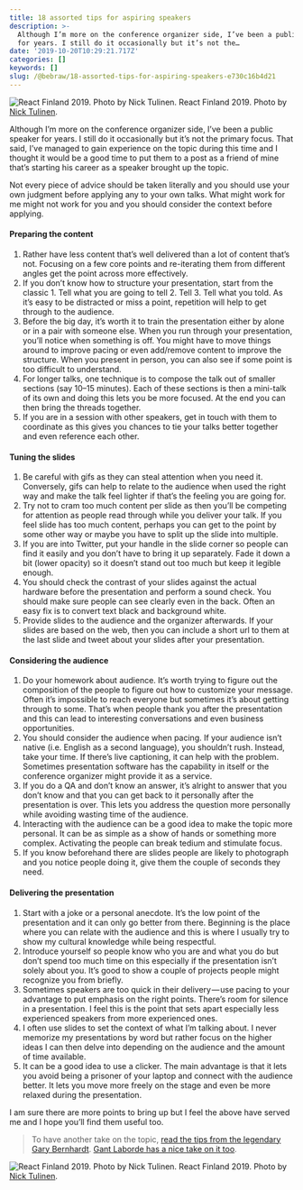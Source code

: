 ```yaml
---
title: 18 assorted tips for aspiring speakers
description: >-
  Although I’m more on the conference organizer side, I’ve been a public speaker
  for years. I still do it occasionally but it’s not the…
date: '2019-10-20T10:29:21.717Z'
categories: []
keywords: []
slug: /@bebraw/18-assorted-tips-for-aspiring-speakers-e730c16b4d21
---
```


![React Finland 2019. Photo by [Nick Tulinen](http://nicktulinen.com).](img/1__D3FFNbADI8uoMUKs3kDyDg.jpeg)
React Finland 2019. Photo by [Nick Tulinen](http://nicktulinen.com).

Although I’m more on the conference organizer side, I’ve been a public speaker for years. I still do it occasionally but it’s not the primary focus. That said, I’ve managed to gain experience on the topic during this time and I thought it would be a good time to put them to a post as a friend of mine that’s starting his career as a speaker brought up the topic.

Not every piece of advice should be taken literally and you should use your own judgment before applying any to your own talks. What might work for me might not work for you and you should consider the context before applying.

#### Preparing the content

1.  Rather have less content that’s well delivered than a lot of content that’s not. Focusing on a few core points and re-iterating them from different angles get the point across more effectively.
2.  If you don’t know how to structure your presentation, start from the classic 1. Tell what you are going to tell 2. Tell 3. Tell what you told. As it’s easy to be distracted or miss a point, repetition will help to get through to the audience.
3.  Before the big day, it’s worth it to train the presentation either by alone or in a pair with someone else. When you run through your presentation, you’ll notice when something is off. You might have to move things around to improve pacing or even add/remove content to improve the structure. When you present in person, you can also see if some point is too difficult to understand.
4.  For longer talks, one technique is to compose the talk out of smaller sections (say 10–15 minutes). Each of these sections is then a mini-talk of its own and doing this lets you be more focused. At the end you can then bring the threads together.
5.  If you are in a session with other speakers, get in touch with them to coordinate as this gives you chances to tie your talks better together and even reference each other.

#### Tuning the slides

1.  Be careful with gifs as they can steal attention when you need it. Conversely, gifs can help to relate to the audience when used the right way and make the talk feel lighter if that’s the feeling you are going for.
2.  Try not to cram too much content per slide as then you’ll be competing for attention as people read through while you deliver your talk. If you feel slide has too much content, perhaps you can get to the point by some other way or maybe you have to split up the slide into multiple.
3.  If you are into Twitter, put your handle in the slide corner so people can find it easily and you don’t have to bring it up separately. Fade it down a bit (lower opacity) so it doesn’t stand out too much but keep it legible enough.
4.  You should check the contrast of your slides against the actual hardware before the presentation and perform a sound check. You should make sure people can see clearly even in the back. Often an easy fix is to convert text black and background white.
5.  Provide slides to the audience and the organizer afterwards. If your slides are based on the web, then you can include a short url to them at the last slide and tweet about your slides after your presentation.

#### Considering the audience

1.  Do your homework about audience. It’s worth trying to figure out the composition of the people to figure out how to customize your message. Often it’s impossible to reach everyone but sometimes it’s about getting through to some. That’s when people thank you after the presentation and this can lead to interesting conversations and even business opportunities.
2.  You should consider the audience when pacing. If your audience isn’t native (i.e. English as a second language), you shouldn’t rush. Instead, take your time. If there’s live captioning, it can help with the problem. Sometimes presentation software has the capability in itself or the conference organizer might provide it as a service.
3.  If you do a QA and don’t know an answer, it’s alright to answer that you don’t know and that you can get back to it personally after the presentation is over. This lets you address the question more personally while avoiding wasting time of the audience.
4.  Interacting with the audience can be a good idea to make the topic more personal. It can be as simple as a show of hands or something more complex. Activating the people can break tedium and stimulate focus.
5.  If you know beforehand there are slides people are likely to photograph and you notice people doing it, give them the couple of seconds they need.

#### Delivering the presentation

1.  Start with a joke or a personal anecdote. It’s the low point of the presentation and it can only go better from there. Beginning is the place where you can relate with the audience and this is where I usually try to show my cultural knowledge while being respectful.
2.  Introduce yourself so people know who you are and what you do but don’t spend too much time on this especially if the presentation isn’t solely about you. It’s good to show a couple of projects people might recognize you from briefly.
3.  Sometimes speakers are too quick in their delivery — use pacing to your advantage to put emphasis on the right points. There’s room for silence in a presentation. I feel this is the point that sets apart especially less experienced speakers from more experienced ones.
4.  I often use slides to set the context of what I’m talking about. I never memorize my presentations by word but rather focus on the higher ideas I can then delve into depending on the audience and the amount of time available.
5.  It can be a good idea to use a clicker. The main advantage is that it lets you avoid being a prisoner of your laptop and connect with the audience better. It lets you move more freely on the stage and even be more relaxed during the presentation.

I am sure there are more points to bring up but I feel the above have served me and I hope you’ll find them useful too.

> To have another take on the topic, [read the tips from the legendary Gary Bernhardt](https://www.deconstructconf.com/blog/how-to-prepare-a-talk). [Gant Laborde has a nice take on it too](https://hackernoon.com/5-conference-speaking-tips-from-tech-gurus-2f7d1a250af3).

![React Finland 2019. Photo by [Nick Tulinen](http://nicktulinen.com).](img/1__7qHfDJwyBpUcpmvi2QUdHw.jpeg)
React Finland 2019. Photo by [Nick Tulinen](http://nicktulinen.com).